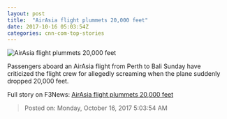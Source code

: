 ```yaml
---
layout: post
title:  "AirAsia flight plummets 20,000 feet"
date: 2017-10-16 05:03:54Z
categories: cnn-com-top-stories
---
```


![AirAsia flight plummets 20,000 feet](http://cdn.cnn.com/cnnnext/dam/assets/170328160204-air-asia-super-tease.jpg)

Passengers aboard an AirAsia flight from Perth to Bali Sunday have criticized the flight crew for allegedly screaming when the plane suddenly dropped 20,000 feet.


Full story on F3News: [AirAsia flight plummets 20,000 feet](http://www.f3nws.com/n/nujBDJ)

> Posted on: Monday, October 16, 2017 5:03:54 AM

